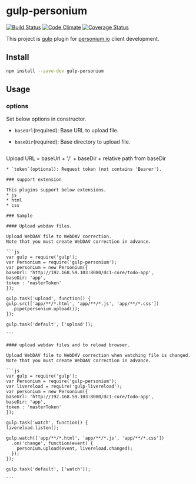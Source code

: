 gulp-personium
==============
[![Build Status](https://travis-ci.org/mid0111/gulp-personium.svg?branch=master)](https://travis-ci.org/mid0111/gulp-personium) [![Code Climate](https://codeclimate.com/github/mid0111/gulp-personium/badges/gpa.svg)](https://codeclimate.com/github/mid0111/gulp-personium) [![Coverage Status](https://coveralls.io/repos/mid0111/gulp-personium/badge.svg?branch=master)](https://coveralls.io/r/mid0111/gulp-personium?branch=master)

This project is [gulp](http://gulpjs.com/) plugin for [personium.io](http://personium.io/) client development.

## Install

```bash
npm install --save-dev gulp-personium
```

## Usage

### options

Set below options in constructor.

* `baseUrl`(required): Base URL to upload file.
* `baseDir`(required): Base directory to upload file.

  ````
Upload URL = baseUrl + '/' + baseDir + relative path from baseDir
  ````
* `token`(optional): Request token (not contains 'Bearer').

### support extension

This plugins support below extensions.
* js
* html
* css

### Sample

#### Upload webdav files.

Upload WebDAV file to WebDAV correction.  
Note that you must create WebDAV correction in advance.

```js
var gulp = require('gulp');
var Personium = require('gulp-personium');
var personium = new Personium({
  baseUrl: 'http://192.168.59.103:8080/dc1-core/todo-app',
  baseDir: 'app',
  token : 'masterToken'
});

gulp.task('upload', function() {
  gulp.src(['app/**/*.html', 'app/**/*.js', 'app/**/*.css'])
    .pipe(personium.upload());
});

gulp.task('default', ['upload']);

```

#### upload webdav files and to reload browser.

Upload WebDAV file to WebDAV correction when watching file is changed.  
Note that you must create WebDAV correction in advance.

```js
var gulp = require('gulp');
var Personium = require('gulp-personium');
var livereload = require('gulp-livereload');
var personium = new Personium({
  baseUrl: 'http://192.168.59.103:8080/dc1-core/todo-app',
  baseDir: 'app',
  token : 'masterToken'
});

gulp.task('watch', function() {
  livereload.listen();

  gulp.watch(['app/**/*.html', 'app/**/*.js', 'app/**/*.css'])
    .on('change', function(event) {
      personium.upload(event, livereload.changed);
    });
});

gulp.task('default', ['watch']);

```

